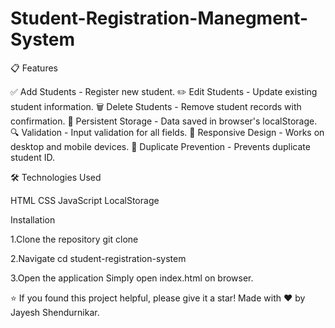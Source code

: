 # Student-Registration-Manegment-System

📋 Features

✅ Add Students - Register new student.
✏️ Edit Students - Update existing student information.
🗑️ Delete Students - Remove student records with confirmation.
💾 Persistent Storage - Data saved in browser's localStorage.
🔍 Validation - Input validation for all fields.
📱 Responsive Design - Works on desktop and mobile devices.
🚫 Duplicate Prevention - Prevents duplicate student ID.


🛠️ Technologies Used

HTML
CSS
JavaScript
LocalStorage


Installation

1.Clone the repository
git clone <your-repo-url>

2.Navigate 
cd student-registration-system

3.Open the application
Simply open index.html on browser.

⭐ If you found this project helpful, please give it a star!
Made with ❤️ by Jayesh Shendurnikar.